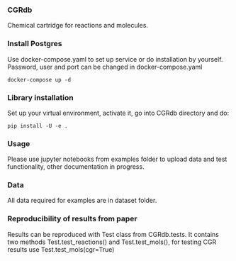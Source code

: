 ### CGRdb

Chemical cartridge for reactions and molecules.

### Install Postgres
Use docker-compose.yaml to set up service or do installation by yourself.
Password, user and port can be changed in docker-compose.yaml

    docker-compose up -d

### Library installation
Set up your virtual environment, activate it, go into CGRdb directory and do:

    pip install -U -e .

### Usage
Please use jupyter notebooks from examples folder to upload data and test functionality, other
documentation in progress.

### Data
All data required for examples are in dataset folder.

### Reproducibility of results from paper
Results can be reproduced with Test class from CGRdb.tests.
It contains two methods Test.test_reactions() and Test.test_mols(),
for testing CGR results use Test.test_mols(cgr=True)
